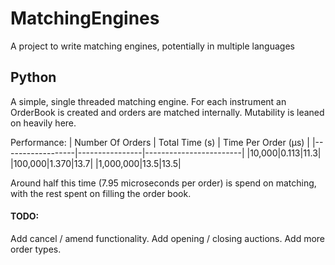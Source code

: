 # MatchingEngines
A project to write matching engines, potentially in multiple languages

## Python

A simple, single threaded matching engine. For each instrument an OrderBook is created and orders are matched internally.
Mutability is leaned on heavily here.

Performance:
| Number Of Orders | Total Time (s) | Time Per Order (&mu;s) |
|------------------|----------------|------------------------|
|10,000|0.113|11.3|
|100,000|1.370|13.7|
|1,000,000|13.5|13.5|

Around half this time (7.95 microseconds per order) is spend on matching, with the rest spent on filling the order book.

#### TODO:
Add cancel / amend functionality.
Add opening / closing auctions.
Add more order types.
